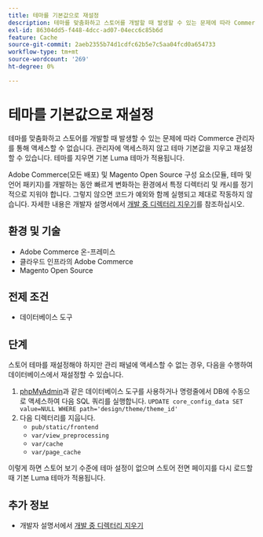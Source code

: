 ```yaml
---
title: 테마를 기본값으로 재설정
description: 테마를 맞춤화하고 스토어를 개발할 때 발생할 수 있는 문제에 따라 Commerce 관리자를 통해 액세스할 수 없습니다. 관리자에 액세스하지 않고 테마 기본값을 지우고 재설정할 수 있습니다. 테마를 지우면 기본 Luma 테마가 적용됩니다.
exl-id: 86304dd5-f448-4dcc-ad07-04ecc6c85b6d
feature: Cache
source-git-commit: 2aeb2355b74d1cdfc62b5e7c5aa04fcd0a654733
workflow-type: tm+mt
source-wordcount: '269'
ht-degree: 0%

---
```


# 테마를 기본값으로 재설정

테마를 맞춤화하고 스토어를 개발할 때 발생할 수 있는 문제에 따라 Commerce 관리자를 통해 액세스할 수 없습니다. 관리자에 액세스하지 않고 테마 기본값을 지우고 재설정할 수 있습니다. 테마를 지우면 기본 Luma 테마가 적용됩니다.

Adobe Commerce(모든 배포) 및 Magento Open Source 구성 요소(모듈, 테마 및 언어 패키지)를 개발하는 동안 빠르게 변화하는 환경에서 특정 디렉터리 및 캐시를 정기적으로 지워야 합니다. 그렇지 않으면 코드가 예외와 함께 실행되고 제대로 작동하지 않습니다. 자세한 내용은 개발자 설명서에서 [개발 중 디렉터리 지우기](https://developer.adobe.com/commerce/php/development/components/clear-directories/)를 참조하십시오.

## 환경 및 기술

* Adobe Commerce 온-프레미스
* 클라우드 인프라의 Adobe Commerce
* Magento Open Source

## 전제 조건

* 데이터베이스 도구

## 단계

스토어 테마를 재설정해야 하지만 관리 패널에 액세스할 수 없는 경우, 다음을 수행하여 데이터베이스에서 재설정할 수 있습니다.

1. [phpMyAdmin](https://experienceleague.adobe.com/ko/docs/commerce-operations/installation-guide/prerequisites/optional-software#phpmyadmin)과 같은 데이터베이스 도구를 사용하거나 명령줄에서 DB에 수동으로 액세스하여 다음 SQL 쿼리를 실행합니다. `UPDATE core_config_data SET value=NULL WHERE path='design/theme/theme_id'`
1. 다음 디렉터리를 지웁니다.
   * `pub/static/frontend`
   * `var/view_preprocessing`
   * `var/cache`
   * `var/page_cache`

이렇게 하면 스토어 보기 수준에 테마 설정이 없으며 스토어 전면 페이지를 다시 로드할 때 기본 Luma 테마가 적용됩니다.

## 추가 정보

* 개발자 설명서에서 [개발 중 디렉터리 지우기](https://developer.adobe.com/commerce/php/development/components/clear-directories/)
